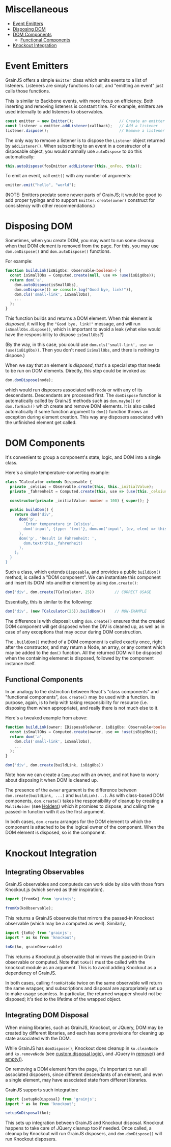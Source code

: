 # Miscellaneous

- [Event Emitters](#event-emitters)
- [Disposing DOM](#disposing-dom)
- [DOM Components](#dom-components)
  - [Functional Components](#functional-components)
- [Knockout Integration](#knockout-integration)

# Event Emitters

GrainJS offers a simple `Emitter` class which emits events to a list of listeners. Listeners are
simply functions to call, and "emitting an event" just calls those functions.

This is similar to Backbone events, with more focus on efficiency. Both inserting and removing
listeners is constant time. For example, emitters are used internally to add listeners to
observables.

```typescript
const emitter = new Emitter();                    // Create an emitter
const listener = emitter.addListener(callback);   // Add a listener
listener.dispose();                               // Remove a listener
```

The only way to remove a listener is to dispose the `Listener` object returned by `addListener()`.
When subscribing to an event in a constructor of a disposable object, you would normally use
`autoDispose` to do this automatically:

```typescript
this.autoDispose(fooEmitter.addListener(this._onFoo, this));
```

To emit an event, call `emit()` with any number of arguments:

```typescript
emitter.emit("hello", "world");
```

(NOTE: Emitters predate some newer parts of GrainJS; it would be good to add proper typings and to
support `Emitter.create(owner)` construct for consistency with other recommendations.)


# Disposing DOM

Sometimes, when you create DOM, you may want to run some cleanup when that DOM element is removed
from the page. For this, you may use `dom.onDispose()` and `dom.autoDispose()` functions.

For example:

```typescript
function buildLink(isBigObs: Observable<boolean>) {
  const isSmallObs = Computed.create(null, use => !use(isBigObs));
  return dom('a',
    dom.autoDispose(isSmallObs),
    dom.onDispose(() => console.log("Good bye, link!")),
    dom.cls('small-link', isSmallObs),
    ...
  );
}
```

This function builds and returns a DOM element. When this element is _disposed_, it will log the
`"Good bye, link!"` message, and will run `isSmallObs.dispose()`, which is important to avoid a
leak (what else would have the responsibility to dispose `isSmallObs`?)

(By the way, in this case, you could use `dom.cls('small-link', use => !use(isBigObs))`. Then you
don't need `isSmallObs`, and there is nothing to dispose.)

When we say that an element is _disposed_, that's a special step that needs to be run on DOM
elements. Directly, this step could be invoked as:

```typescript
dom.domDispose(node);
```

which would run disposers associated with `node` or with any of its descendants. Descendants are
processed first. The `domDispose` function is automatically called by GrainJS methods such as
`dom.maybe()` or `dom.forEach()` which create and remove DOM elements. It is also called
automatically if some function argument to `dom()` function throws an exception during element
creation. This way any disposers associated with the unfinished element get called.


# DOM Components

It's convenient to group a component's state, logic, and DOM into a single class.

Here's a simple temperature-converting example:

```typescript
class TCalculator extends Disposable {
  private _celsius = Observable.create(this, this._initialValue);
  private _fahrenheit = Computed.create(this, use => (use(this._celsius) * 9 / 5) + 32);

  constructor(private _initialValue: number = 100) { super(); }

  public buildDom() {
    return dom('div',
      dom('p',
        `Enter temperature in Celsius',
        dom('input', {type: 'text'}, dom.on('input', (ev, elem) => this._celsius.set(elem.value))),
      ),
      dom('p', 'Result in Fahrenheit: ',
        dom.text(this._fahrenheit)
      ),
    );
  }
}
```

Such a class, which extends `Disposable`, and provides a public `buildDom()` method, is called a
"DOM component". We can instantiate this component and insert its DOM into another element by
using `dom.create()`:

```typescript
dom('div', dom.create(TCalculator, 25))         // CORRECT USAGE
```

Essentially, this is similar to the following:

```typescript
dom('div', (new TCalculator(25)).buildDom())    // NON-EXAMPLE
```

The difference is with disposal: using `dom.create()` ensures that the created DOM component will
get disposed when the DIV is cleaned up, as well as in case of any exceptions that may occur
during DOM construction.

The `.buildDom()` method of a DOM component is called exactly once, right after the constructor,
and may return a Node, an array, or any content which may be added to the `dom()` function. All
the returned DOM will be disposed when the containing elemenet is disposed, followed by the
component instance itself.

## Functional Components

In an analogy to the distinction between React's "class components" and "functional components",
`dom.create()` may be used with a function. Its purpose, again, is to help with taking
responsibility for resource (i.e. disposing them when appropriate), and really there is not much
else to it.

Here's a tweaked example from above:

```typescript
function buildLink(owner: IDisposableOwner, isBigObs: Observable<boolean>) {
  const isSmallObs = Computed.create(owner, use => !use(isBigObs));
  return dom('a',
    dom.cls('small-link', isSmallObs),
    ...
  );
}

dom('div', dom.create(buildLink, isBigObs))
```

Note how we can create a `Computed` with an owner, and not have to worry about disposing it when
DOM is cleaned up.

The presence of the `owner` argument is the difference between `dom.create(buildLink, ...)` and
`buildLink(...)`. As with class-based DOM components, `dom.create()` takes the responsibility of
cleanup by creating a `MultiHolder` (see [Holders](dispose.md#holders)) which it promises to
dispose, and calling the passed-in function with it as the first argument.

In both cases, `dom.create` arranges for the DOM element to which the component is attached to be
the logical owner of the component. When the DOM element is disposed, so is the component.


# Knockout Integration

## Integrating Observables

GrainJS observables and computeds can work side by side with those from Knockout.js (which served as their inspiration).

```typescript
import {fromKo} from 'grainjs';

fromKo(koObservable);
```

This returns a GrainJS observable that mirrors the passed-in Knockout observable (which may be a
computed as well). Similarly,

```typescript
import {toKo} from 'grainjs';
import * as ko from 'knockout';

toKo(ko, grainObservable)
```

This returns a Knockout.js observable that mirrows the passed-in Grain observable or computed.
Note that `toKo()` must tbe called with the knockout module as an argument. This is to avoid
adding Knockout as a dependency of GrainJS.

In both cases, calling `fromKo`/`toKo` twice on the same observable will return the same wrapper,
and subscriptions and disposal are appropriately set up to make usage seamless. In particular, the
returned wrapper should not be disposed; it's tied to the lifetime of the wrapped object.

## Integrating DOM Disposal

When mixing libraries, such as GrainJS, Knockout, or JQuery, DOM may be created by different
libraries, and each has some provisions for cleaning up state associated with the DOM.

While GrainJS has `domDispose()`, Knockout does cleanup in `ko.cleanNode` and
`ko.removeNode`
(see [custom disposal logic](https://knockoutjs.com/documentation/custom-bindings-disposal.html)),
and JQuery in [remove()](https://api.jquery.com/remove/) and [empty()](https://api.jquery.com/empty/).

On removing a DOM element from the page, it's important to run all associated disposers, since
different descendants of an element, and even a single element, may have associated state from
different libraries.

GrainJS supports such integration:

```typescript
import {setupKoDisposal} from 'grainjs';
import * as ko from 'knockout';

setupKoDisposal(ko);
```

This sets up integration between GrainJS and Knockout disposal. Knockout happens to take care of
JQuery cleanup too if needed. Once called, a cleanup by Knockout will run GrainJS disposers, and
`dom.domDispose()` will run Knockout disposers.
